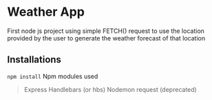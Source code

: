 # Weather App
First node js project using simple FETCH() request to use the location provided by the user to generate the weather forecast of that location

## Installations
```` npm install ````
Npm modules used
> Express
> Handlebars (or hbs)
> Nodemon
> request (deprecated)
